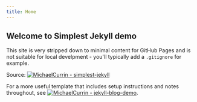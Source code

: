 ```yaml
---
title: Home
---
```


## Welcome to Simplest Jekyll demo

This site is very stripped down to minimal content for GitHub Pages and is not suitable for local develpment - you'll typically add a `.gitignore` for example.

Source: [![MichaelCurrin - simplest-jekyll](https://img.shields.io/static/v1?label=MichaelCurrin&message=simplest-jekyll&color=blue&logo=github)](https://github.com/MichaelCurrin/simplest-jekyll)

For a more useful template that includes setup instructions and notes throughout, see [![MichaelCurrin - jekyll-blog-demo](https://img.shields.io/static/v1?label=MichaelCurrin&message=jekyll-blog-demo&color=blue&logo=github)](https://github.com/MichaelCurrin/jekyll-blog-demo).
